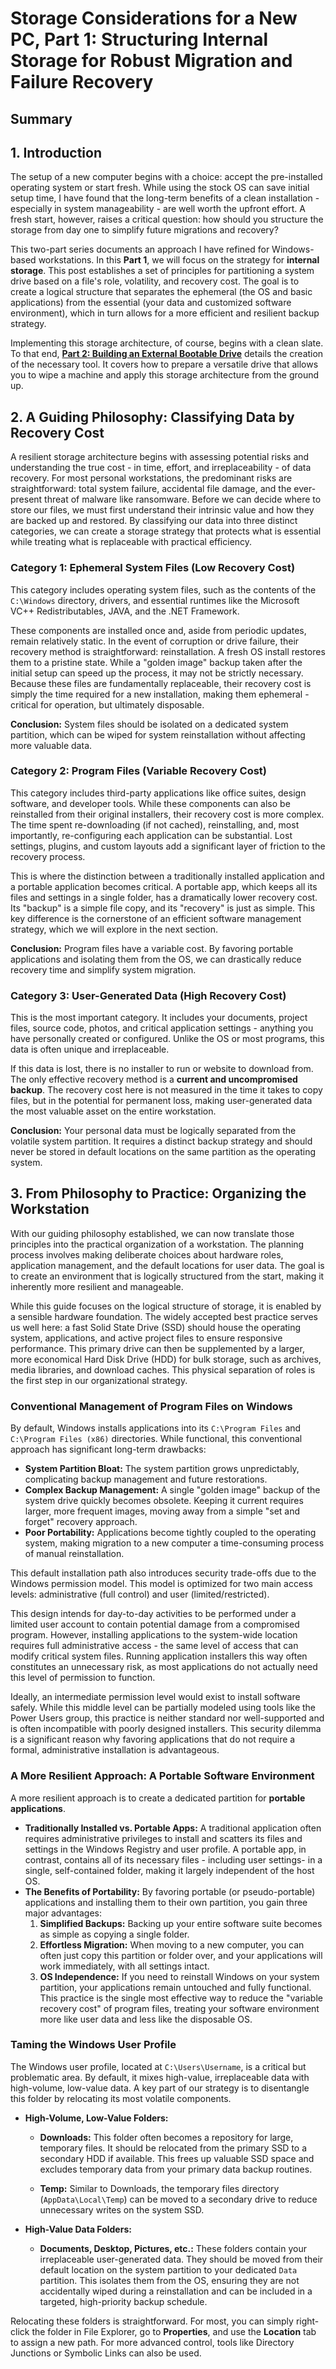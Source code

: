 # Storage Considerations for a New PC, Part 1: Structuring Internal Storage for Robust Migration and Failure Recovery

## Summary



## 1. Introduction

The setup of a new computer begins with a choice: accept the pre-installed operating system or start fresh. While using the stock OS can save initial setup time, I have found that the long-term benefits of a clean installation - especially in system manageability - are well worth the upfront effort. A fresh start, however, raises a critical question: how should you structure the storage from day one to simplify future migrations and recovery?

This two-part series documents an approach I have refined for Windows-based workstations. In this **Part 1**, we will focus on the strategy for **internal storage**. This post establishes a set of principles for partitioning a system drive based on a file's role, volatility, and recovery cost. The goal is to create a logical structure that separates the ephemeral (the OS and basic applications) from the essential (your data and customized software environment), which in turn allows for a more efficient and resilient backup strategy.

Implementing this storage architecture, of course, begins with a clean slate. To that end, **[Part 2: Building an External Bootable Drive](https://www.google.com/search?q=link-to-part-2)** details the creation of the necessary tool. It covers how to prepare a versatile drive that allows you to wipe a machine and apply this storage architecture from the ground up.

## 2. A Guiding Philosophy: Classifying Data by Recovery Cost

A resilient storage architecture begins with assessing potential risks and understanding the true cost - in time, effort, and irreplaceability - of data recovery. For most personal workstations, the predominant risks are straightforward: total system failure, accidental file damage, and the ever-present threat of malware like ransomware. Before we can decide where to store our files, we must first understand their intrinsic value and how they are backed up and restored. By classifying our data into three distinct categories, we can create a storage strategy that protects what is essential while treating what is replaceable with practical efficiency.

### Category 1: Ephemeral System Files (Low Recovery Cost)

This category includes operating system files, such as the contents of the `C:\Windows` directory, drivers, and essential runtimes like the Microsoft VC++ Redistributables, JAVA, and the .NET Framework.

These components are installed once and, aside from periodic updates, remain relatively static. In the event of corruption or drive failure, their recovery method is straightforward: reinstallation. A fresh OS install restores them to a pristine state. While a "golden image" backup taken after the initial setup can speed up the process, it may not be strictly necessary. Because these files are fundamentally replaceable, their recovery cost is simply the time required for a new installation, making them ephemeral - critical for operation, but ultimately disposable.

**Conclusion:** System files should be isolated on a dedicated system partition, which can be wiped for system reinstallation without affecting more valuable data.

### Category 2: Program Files (Variable Recovery Cost)

This category includes third-party applications like office suites, design software, and developer tools. While these components can also be reinstalled from their original installers, their recovery cost is more complex. The time spent re-downloading (if not cached), reinstalling, and, most importantly, re-configuring each application can be substantial. Lost settings, plugins, and custom layouts add a significant layer of friction to the recovery process.

This is where the distinction between a traditionally installed application and a portable application becomes critical. A portable app, which keeps all its files and settings in a single folder, has a dramatically lower recovery cost. Its "backup" is a simple file copy, and its "recovery" is just as simple. This key difference is the cornerstone of an efficient software management strategy, which we will explore in the next section.

**Conclusion:** Program files have a variable cost. By favoring portable applications and isolating them from the OS, we can drastically reduce recovery time and simplify system migration.

### Category 3: User-Generated Data (High Recovery Cost)

This is the most important category. It includes your documents, project files, source code, photos, and critical application settings - anything you have personally created or configured. Unlike the OS or most programs, this data is often unique and irreplaceable.

If this data is lost, there is no installer to run or website to download from. The only effective recovery method is a **current and uncompromised backup**. The recovery cost here is not measured in the time it takes to copy files, but in the potential for permanent loss, making user-generated data the most valuable asset on the entire workstation.

**Conclusion:** Your personal data must be logically separated from the volatile system partition. It requires a distinct backup strategy and should never be stored in default locations on the same partition as the operating system.

## 3. From Philosophy to Practice: Organizing the Workstation
 
With our guiding philosophy established, we can now translate those principles into the practical organization of a workstation. The planning process involves making deliberate choices about hardware roles, application management, and the default locations for user data. The goal is to create an environment that is logically structured from the start, making it inherently more resilient and manageable.

While this guide focuses on the logical structure of storage, it is enabled by a sensible hardware foundation. The widely accepted best practice serves us well here: a fast Solid State Drive (SSD) should house the operating system, applications, and active project files to ensure responsive performance. This primary drive can then be supplemented by a larger, more economical Hard Disk Drive (HDD) for bulk storage, such as archives, media libraries, and download caches. This physical separation of roles is the first step in our organizational strategy.

### Conventional Management of Program Files on Windows

By default, Windows installs applications into its `C:\Program Files` and `C:\Program Files (x86)` directories. While functional, this conventional approach has significant long-term drawbacks:
- **System Partition Bloat:** The system partition grows unpredictably, complicating backup management and future restorations.
- **Complex Backup Management:** A single "golden image" backup of the system drive quickly becomes obsolete. Keeping it current requires larger, more frequent images, moving away from a simple "set and forget" recovery approach.
- **Poor Portability:** Applications become tightly coupled to the operating system, making migration to a new computer a time-consuming process of manual reinstallation.

This default installation path also introduces security trade-offs due to the Windows permission model. This model is optimized for two main access levels: administrative (full control) and user (limited/restricted).

This design intends for day-to-day activities to be performed under a limited user account to contain potential damage from a compromised program. However, installing applications to the system-wide location requires full administrative access - the same level of access that can modify critical system files. Running application installers this way often constitutes an unnecessary risk, as most applications do not actually need this level of permission to function.

Ideally, an intermediate permission level would exist to install software safely. While this middle level can be partially modeled using tools like the Power Users group, this practice is neither standard nor well-supported and is often incompatible with poorly designed installers. This security dilemma is a significant reason why favoring applications that do not require a formal, administrative installation is advantageous.

### A More Resilient Approach: A Portable Software Environment

A more resilient approach is to create a dedicated partition for **portable applications**.
- **Traditionally Installed vs. Portable Apps:** A traditional application often requires administrative privileges to install and scatters its files and settings in the Windows Registry and user profile. A portable app, in contrast, contains all of its necessary files - including user settings- in a single, self-contained folder, making it largely independent of the host OS.
- **The Benefits of Portability:** By favoring portable (or pseudo-portable) applications and installing them to their own partition, you gain three major advantages:
    1. **Simplified Backups:** Backing up your entire software suite becomes as simple as copying a single folder.
    2. **Effortless Migration:** When moving to a new computer, you can often just copy this partition or folder over, and your applications will work immediately, with all settings intact.
    3. **OS Independence:** If you need to reinstall Windows on your system partition, your applications remain untouched and fully functional.
This practice is the single most effective way to reduce the "variable recovery cost" of program files, treating your software environment more like user data and less like the disposable OS.

### Taming the Windows User Profile

The Windows user profile, located at `C:\Users\Username`, is a critical but problematic area. By default, it mixes high-value, irreplaceable data with high-volume, low-value data. A key part of our strategy is to disentangle this folder by relocating its most volatile components.

- **High-Volume, Low-Value Folders:**
    
    - **Downloads:** This folder often becomes a repository for large, temporary files. It should be relocated from the primary SSD to a secondary HDD if available. This frees up valuable SSD space and excludes temporary data from your primary data backup routines.
        
    - **Temp:** Similar to Downloads, the temporary files directory (`AppData\Local\Temp`) can be moved to a secondary drive to reduce unnecessary writes on the system SSD.
        
- **High-Value Data Folders:**
    
    - **Documents, Desktop, Pictures, etc.:** These folders contain your irreplaceable user-generated data. They should be moved from their default location on the system partition to your dedicated `Data` partition. This isolates them from the OS, ensuring they are not accidentally wiped during a reinstallation and can be included in a targeted, high-priority backup schedule.
        

Relocating these folders is straightforward. For most, you can simply right-click the folder in File Explorer, go to **Properties**, and use the **Location** tab to assign a new path. For more advanced control, tools like Directory Junctions or Symbolic Links can also be used.